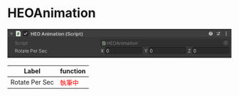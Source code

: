 # HEOAnimation
![HEOAnimation](img/HEOAnimation.png)

| Label | function |
| ---- | ---- | 
| Rotate Per Sec | <span style="color: red; ">執筆中</span> |